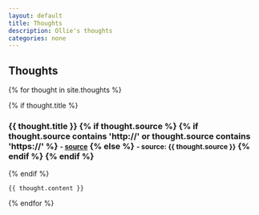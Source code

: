 ```yaml
---
layout: default
title: Thoughts
description: Ollie's thoughts
categories: none
---
```


## Thoughts

{% for thought in site.thoughts %}
  <div class="thought">
    {% if thought.title %}
      <h3>
        {{ thought.title }}
        {% if thought.source %}
          {% if thought.source contains 'http://' or thought.source contains 'https://' %}
            <small>- <a href="{{ thought.source }}">source</a></small>
          {% else %}
            <small>- source: {{ thought.source }}</small>
          {% endif %}
        {% endif %}
      </h3>
    {% endif %}

    {{ thought.content }}
  </div>
{% endfor %}
